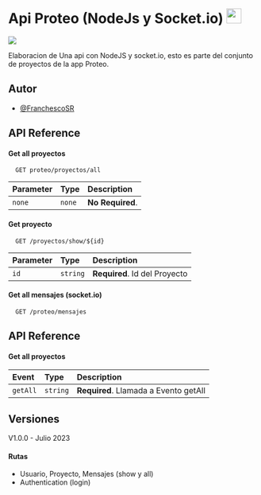 <h1>Api Proteo (NodeJs y Socket.io) 
<img src="https://rocketraccoon.es/img/Iconos/proteo-icon.png" style="width:30px; heigth:30px"></h1>
<p align="left">
   <img src="https://img.shields.io/badge/Status-En%20Desarrollo-green">
</p>

Elaboracion de Una api con NodeJS y socket.io, esto es parte del conjunto de proyectos de la app Proteo.


## Autor

- [@FranchescoSR](https://www.github.com/FranchescoSR)


## API Reference

#### Get all proyectos

```http
  GET proteo/proyectos/all
```

| Parameter | Type     | Description                |
| :-------- | :------- | :------------------------- |
| `none` | `none` | **No Required**. |

#### Get proyecto

```http
  GET /proyectos/show/${id}
```

| Parameter | Type     | Description                       |
| :-------- | :------- | :-------------------------------- |
| `id`      | `string` | **Required**. Id del Proyecto |

#### Get all mensajes (socket.io)

```http
  GET /proteo/mensajes
```

## API Reference

#### Get all proyectos

| Event | Type     | Description                |
| :-------- | :------- | :------------------------- |
| `getAll` | `string` | **Required**. Llamada a Evento getAll|

## Versiones

V1.0.0 - Julio 2023 
#### Rutas 
- Usuario, Proyecto, Mensajes (show y all) 
- Authentication (login) 

